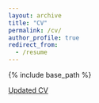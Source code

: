 ```yaml
---
layout: archive
title: "CV"
permalink: /cv/
author_profile: true
redirect_from:
  - /resume
---
```


{% include base_path %}

[Updated CV](https://rray123.github.io/files/CV-May-2025.pdf)
